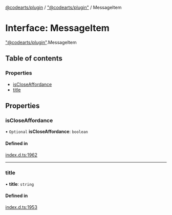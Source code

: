 [@codearts/plugin](../README.md) / ["@codearts/plugin"](../modules/_codearts_plugin_.md) / MessageItem

# Interface: MessageItem

["@codearts/plugin"](../modules/_codearts_plugin_.md).MessageItem

## Table of contents

### Properties

- [isCloseAffordance](codearts_plugin_.MessageItem.md#iscloseaffordance)
- [title](codearts_plugin_.MessageItem.md#title)

## Properties

### isCloseAffordance

• `Optional` **isCloseAffordance**: `boolean`

#### Defined in

[index.d.ts:1962](https://github.com/huaweicloud/cloudide-plugin-api/blob/a4193a8/index.d.ts#L1962)

___

### title

• **title**: `string`

#### Defined in

[index.d.ts:1953](https://github.com/huaweicloud/cloudide-plugin-api/blob/a4193a8/index.d.ts#L1953)
